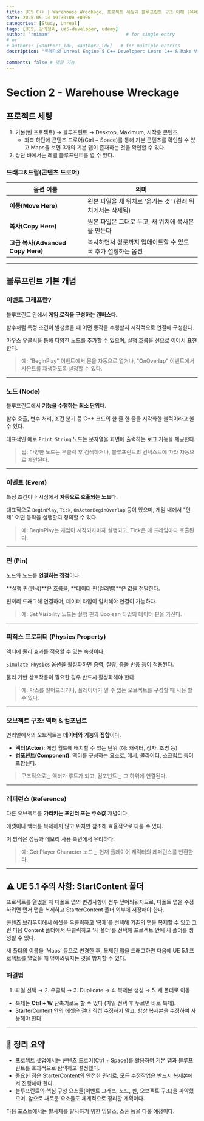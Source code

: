 ```yaml
---
title: UE5 C++ | Warehouse Wreckage, 프로젝트 세팅과 블루프린트 구조 이해 (유데미)
date: 2025-05-13 19:30:00 +0900
categories: [Study, Unreal]
tags: [UE5, 강의정리, ue5-developer, udemy]
author: "rniman"                            # for single entry
# or
# authors: [<author1_id>, <author2_id>]   # for multiple entries
description: "유데미의 Unreal Engine 5 C++ Developer: Learn C++ & Make Video Games의 Section 2 Warehouse Wreckage에 대해 정리한 첫번째 포스트"

comments: false # 댓글 기능
---
```


# Section 2 - Warehouse Wreckage

## 프로젝트 세팅

1. 기본(빈 프로젝트) → 블루프린트 → Desktop, Maximum, 시작용 콘텐츠
    - 좌측 하단에 콘텐츠 드로어(Ctrl + Space)를 통해 기본 콘텐츠를 확인할 수 있고 Maps을 보면 3개의 기본 맵이 존재하는 것을 확인할 수 있다.
2. 상단 바에서는 레벨 블루프린트를 열 수 있다.

### 드래그&드랍(콘텐츠 드로어)

| 옵션 이름                         | 의미                                                        |
| --------------------------------- | ----------------------------------------------------------- |
| **이동(Move Here)**               | 원본 파일을 새 위치로 '옮기는 것' (원래 위치에서는 삭제됨)  |
| **복사(Copy Here)**               | 원본 파일은 그대로 두고, 새 위치에 복사본을 만든다          |
| **고급 복사(Advanced Copy Here)** | 복사하면서 경로까지 업데이트할 수 있도록 추가 설정하는 옵션 |

---

## 블루프린트 기본 개념

### 이벤트 그래프란?

블루프린트 안에서 **게임 로직을 구성하는 캔버스**다.

함수처럼 특정 조건이 발생했을 때 어떤 동작을 수행할지 시각적으로 연결해 구성한다.

마우스 우클릭을 통해 다양한 노드를 추가할 수 있으며, 실행 흐름을 선으로 이어서 표현한다.

> 예: "BeginPlay" 이벤트에서 문을 자동으로 열거나, "OnOverlap" 이벤트에서 사운드를 재생하도록 설정할 수 있다.
> 

---

### 노드 (Node)

블루프린트에서 **기능을 수행하는 최소 단위**다.

함수 호출, 변수 처리, 조건 분기 등 C++ 코드의 한 줄 한 줄을 시각화한 블럭이라고 볼 수 있다.

대표적인 예로 `Print String` 노드는 문자열을 화면에 출력하는 로그 기능을 제공한다.

> 팁: 다양한 노드는 우클릭 후 검색하거나, 블루프린트의 컨텍스트에 따라 자동으로 제안된다.
> 

---

### 이벤트 (Event)

특정 조건이나 시점에서 **자동으로 호출되는 노드**다.

대표적으로 `BeginPlay`, `Tick`, `OnActorBeginOverlap` 등이 있으며, 게임 내에서 "언제" 어떤 동작을 실행할지 정의할 수 있다.

> 예: BeginPlay는 게임이 시작되자마자 실행되고, Tick은 매 프레임마다 호출된다.
> 

---

### 핀 (Pin)

노드와 노드를 **연결하는 접점**이다.

**실행 핀(흰색)**은 흐름을, **데이터 핀(컬러별)**은 값을 전달한다.

핀끼리 드래그해 연결하며, 데이터 타입이 일치해야 연결이 가능하다.

> 예: Set Visibility 노드는 실행 핀과 Boolean 타입의 데이터 핀을 가진다.
> 

---

### 피직스 프로퍼티 (Physics Property)

액터에 물리 효과를 적용할 수 있는 속성이다.

`Simulate Physics` 옵션을 활성화하면 중력, 질량, 충돌 반응 등이 적용된다.

물리 기반 상호작용이 필요한 경우 반드시 활성화해야 한다.

> 예: 박스를 떨어뜨리거나, 플레이어가 밀 수 있는 오브젝트를 구성할 때 사용 할 수 있다.
> 

---

### 오브젝트 구조: 액터 & 컴포넌트

언리얼에서의 오브젝트는 **데이터와 기능의 집합**이다.

- **액터(Actor)**: 게임 월드에 배치할 수 있는 단위 (예: 캐릭터, 상자, 조명 등)
- **컴포넌트(Component)**: 액터를 구성하는 요소로, 메시, 콜라이더, 스크립트 등이 포함된다.

> 구조적으로는 액터가 루트가 되고, 컴포넌트는 그 하위에 연결된다.
> 

---

### 레퍼런스 (Reference)

다른 오브젝트를 **가리키는 포인터 또는 주소값** 개념이다.

에셋이나 액터를 복제하지 않고 위치만 참조해 효율적으로 다룰 수 있다.

이 방식은 성능과 메모리 사용 측면에서 유리하다.

> 예: Get Player Character 노드는 현재 플레이어 캐릭터의 레퍼런스를 반환한다.
> 

---

## ⚠️ UE 5.1 주의 사항: StartContent 폴더

프로젝트를 열었을 때 디폴트 맵의 변경사항이 전부 덮어씌워지므로, 디폴트 맵을 수정하려면 먼저 맵을 복제하고 StarterContent 폴더 외부에 저장해야 한다.

콘텐츠 브라우저에서 에셋을 우클릭하고 ‘복제’를 선택해 기존의 맵을 복제할 수 있고 그런 다음 Content 폴더에서 우클릭하고 ‘새 폴더’를 선택해 프로젝트 안에 새 폴더를 생성할 수 있다.

새 폴더의 이름을 ‘Maps’ 등으로 변경한 후, 복제된 맵을 드래그하면 다음에 UE 5.1 프로젝트를 열었을 때 덮어씌워지는 것을 방지할 수 있다.

### 해결법

1. 파일 선택 → 2. 우클릭 → 3. Duplicate → 4. 복제본 생성 → 5. 새 폴더로 이동
- 복제는 **Ctrl + W** 단축키로도 할 수 있다 (파일 선택 후 누르면 바로 복제).
- StarterContent 안의 에셋은 절대 직접 수정하지 말고, 항상 복제본을 수정하여 사용해야 한다.

---

## 🔁 정리 요약

- 프로젝트 셋업에서는 콘텐츠 드로어(Ctrl + Space)를 활용하여 기본 맵과 블루프린트를 효과적으로 탐색하고 설정했다.
- 중요한 점은 StarterContent의 안전한 관리로, 모든 수정작업은 반드시 복제본에서 진행해야 한다.
- 블루프린트의 핵심 구성 요소들(이벤트 그래프, 노드, 핀, 오브젝트 구조)을 파악했으며, 앞으로 새로운 요소들도 체계적으로 정리할 계획이다.

다음 포스트에서는 발사체를 발사하기 위한 임펄스, 스폰 등을 다룰  예정이다.
